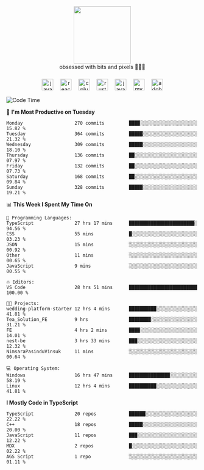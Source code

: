 


  <div align="center">
    
   <img src = "https://i.postimg.cc/W1R4TF4j/d6kpuve-c97567cf-518b-4b86-a271-5c89d88d22f7.gif"  width=150px height=150px />
 </div>

<div align="center">
  obsessed with bits and pixels 🧑‍💻🎨
</div>

  ###
<div align="center">
 <img src="https://cdn.jsdelivr.net/gh/devicons/devicon/icons/javascript/javascript-original.svg" height="30" alt="javascript logo"  />
  <img width="10" />
  <img src="https://cdn.jsdelivr.net/gh/devicons/devicon/icons/react/react-original.svg" height="30" alt="react logo"  />
  <img width="10" />
   <!--<img src="https://cdn.jsdelivr.net/gh/devicons/devicon/icons/nodejs/nodejs-original.svg" height="30" alt="nodejs logo"  />
  <img width="10" />
 <img src="https://cdn.jsdelivr.net/gh/devicons/devicon/icons/flutter/flutter-original.svg" height="30" alt="flutter logo"  />
 <img width="10" />-->
  <img src="https://cdn.jsdelivr.net/gh/devicons/devicon/icons/cplusplus/cplusplus-original.svg" height="30" alt="cpluplus logo"  />
  <img width="10" />
    <img src="https://cdn.jsdelivr.net/gh/devicons/devicon/icons/rust/rust-original.svg" height="30" alt="rust logo"  />
  <img width="10" />
  <img src="https://cdn.jsdelivr.net/gh/devicons/devicon/icons/java/java-original.svg" height="30" alt="java logo"  />
  <img width="10" />
  <img src="https://skillicons.dev/icons?i=mysql" height="30" alt="mysql logo"  />
  <img width="10" />
  <img src="https://skillicons.dev/icons?i=pr" height="30" alt="adobepremierepro logo"  />
</div>

<!--START_SECTION:waka-->
![Code Time](http://img.shields.io/badge/Code%20Time-2%2C266%20hrs%2030%20mins-blue)

📅 **I'm Most Productive on Tuesday** 

```text
Monday                   270 commits         ████░░░░░░░░░░░░░░░░░░░░░   15.82 % 
Tuesday                  364 commits         █████░░░░░░░░░░░░░░░░░░░░   21.32 % 
Wednesday                309 commits         █████░░░░░░░░░░░░░░░░░░░░   18.10 % 
Thursday                 136 commits         ██░░░░░░░░░░░░░░░░░░░░░░░   07.97 % 
Friday                   132 commits         ██░░░░░░░░░░░░░░░░░░░░░░░   07.73 % 
Saturday                 168 commits         ██░░░░░░░░░░░░░░░░░░░░░░░   09.84 % 
Sunday                   328 commits         █████░░░░░░░░░░░░░░░░░░░░   19.21 % 
```


📊 **This Week I Spent My Time On** 

```text
💬 Programming Languages: 
TypeScript               27 hrs 17 mins      ████████████████████████░   94.56 % 
CSS                      55 mins             █░░░░░░░░░░░░░░░░░░░░░░░░   03.23 % 
JSON                     15 mins             ░░░░░░░░░░░░░░░░░░░░░░░░░   00.92 % 
Other                    11 mins             ░░░░░░░░░░░░░░░░░░░░░░░░░   00.65 % 
JavaScript               9 mins              ░░░░░░░░░░░░░░░░░░░░░░░░░   00.55 % 

🔥 Editors: 
VS Code                  28 hrs 51 mins      █████████████████████████   100.00 % 

🐱‍💻 Projects: 
wedding-platform-starter 12 hrs 4 mins       ██████████░░░░░░░░░░░░░░░   41.81 % 
Tea_Solution_FE          9 hrs               ████████░░░░░░░░░░░░░░░░░   31.21 % 
FE                       4 hrs 2 mins        ████░░░░░░░░░░░░░░░░░░░░░   14.01 % 
nest-be                  3 hrs 33 mins       ███░░░░░░░░░░░░░░░░░░░░░░   12.32 % 
NimsaraPasinduVinsuk     11 mins             ░░░░░░░░░░░░░░░░░░░░░░░░░   00.64 % 

💻 Operating System: 
Windows                  16 hrs 47 mins      ███████████████░░░░░░░░░░   58.19 % 
Linux                    12 hrs 4 mins       ██████████░░░░░░░░░░░░░░░   41.81 % 
```

**I Mostly Code in TypeScript** 

```text
TypeScript               20 repos            ██████░░░░░░░░░░░░░░░░░░░   22.22 % 
C++                      18 repos            █████░░░░░░░░░░░░░░░░░░░░   20.00 % 
JavaScript               11 repos            ███░░░░░░░░░░░░░░░░░░░░░░   12.22 % 
MDX                      2 repos             █░░░░░░░░░░░░░░░░░░░░░░░░   02.22 % 
AGS Script               1 repo              ░░░░░░░░░░░░░░░░░░░░░░░░░   01.11 % 
```




<!--END_SECTION:waka-->
